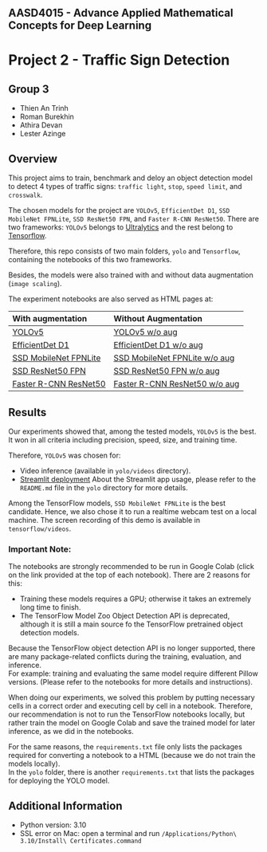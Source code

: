 ## AASD4015 - Advance Applied Mathematical Concepts for Deep Learning

# Project 2 - Traffic Sign Detection

## Group 3
* Thien An Trinh
* Roman Burekhin
* Athira Devan
* Lester Azinge

## Overview
This project aims to train, benchmark and deloy an object detection model to detect 4 types of traffic signs: `traffic light`, `stop`, `speed limit`, and `crosswalk`.

The chosen models for the project are `YOLOv5`, `EfficientDet D1`, `SSD MobileNet FPNLite`, `SSD ResNet50 FPN`, and `Faster R-CNN ResNet50`. There are two frameworks: `YOLOv5` belongs to [Ultralytics](https://github.com/ultralytics/yolov5) and the rest belong to [Tensorflow](https://github.com/tensorflow/models/blob/master/research/object_detection/g3doc/tf2_detection_zoo.md).

Therefore, this repo consists of two main folders, `yolo` and `Tensorflow`, containing the notebooks of this two frameworks.

Besides, the models were also trained with and without data augmentation (`image scaling`).

The experiment notebooks are also served as HTML pages at:

| With augmentation | Without Augmentation |
|:-|:-|
|[YOLOv5](https://romanvia93.github.io/traffic_sign_detection/Yolov5_w_augmentation.html)|[YOLOv5 w/o aug](https://romanvia93.github.io/traffic_sign_detection/Yolov5_w_o_augmentation.html)|
|[EfficientDet D1](https://romanvia93.github.io/traffic_sign_detection/EfficientDet_D1_640x640.html)|[EfficientDet D1 w/o aug](https://romanvia93.github.io/traffic_sign_detection/EfficientDet_D1_640x640_w_o_augmentation.html)|
|[SSD MobileNet FPNLite](https://romanvia93.github.io/traffic_sign_detection/SSD_MobileNet_v2_FPNLite_640x640.html)|[SSD MobileNet FPNLite w/o aug](https://romanvia93.github.io/traffic_sign_detection/SSD_MobileNet_v2_FPNLite_640x640_w_o_augmentation.html)|
|[SSD ResNet50 FPN](https://romanvia93.github.io/traffic_sign_detection/SSD_ResNet50_V1_FPN_640x640_RetinaNet50.html)|[SSD ResNet50 FPN w/o aug](https://romanvia93.github.io/traffic_sign_detection/SSD_ResNet50_V1_FPN_640x640_RetinaNet50_w_o_augmentation.html)|
|[Faster R-CNN ResNet50](https://romanvia93.github.io/traffic_sign_detection/Faster_RCNN_Resnet50_v1_640x640.html)|[Faster R-CNN ResNet50 w/o aug](https://romanvia93.github.io/traffic_sign_detection/Faster_RCNN_Resnet50_v1_640x640_w_o_augmentation.html)|


## Results
Our experiments showed that, among the tested models, `YOLOv5` is the best. It won in all criteria including precision, speed, size, and training time. 

Therefore, `YOLOv5` was chosen for:
* Video inference (available in `yolo/videos` directory).
* [Streamlit deployment](https://trafficsigns.streamlit.app/) 
About the Streamlit app usage, please refer to the `README.md` file in the `yolo` directory for more details.

Among the TensorFlow models, `SSD MobileNet FPNLite` is the best candidate. Hence, we also chose it to run a realtime webcam test on a local machine. The screen recording of this demo is available in `tensorflow/videos`.


### Important Note: 
The notebooks are strongly recommended to be run in Google Colab (click on the link provided at the top of each notebook). There are 2 reasons for this:

* Training these models requires a GPU; otherwise it takes an extremely long time to finish.
* The TensorFlow Model Zoo Object Detection API is deprecated, although it is still a main source fo the TensorFlow pretrained object detection models.

Because the TensorFlow object detection API is no longer supported, there are many package-related conflicts during the training, evaluation, and inference.  
For example: training and evaluating the same model require different Pillow versions. (Please refer to the notebooks for more details and instructions).

When doing our experiments, we solved this problem by putting necessary cells in a correct order and executing cell by cell in a notebook. Therefore, our recommendation is not to run the TensorFlow notebooks locally, but rather train the model on Google Colab and save the trained model for later inference, as we did in the notebooks.

For the same reasons, the `requirements.txt` file only lists the packages required for converting a notebook to a HTML (because we do not train the models locally).  
In the `yolo` folder, there is another `requirements.txt` that lists the packages for deploying the YOLO model.

## Additional Information
* Python version: 3.10
* SSL error on Mac: open a terminal and run `/Applications/Python\ 3.10/Install\ Certificates.command`
